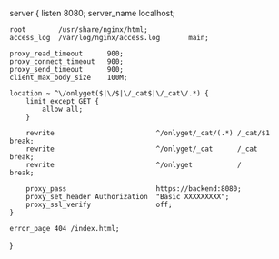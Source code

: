 server {
    listen       8080;
    server_name  localhost;

    root        /usr/share/nginx/html;
    access_log  /var/log/nginx/access.log       main;

    proxy_read_timeout      900;
    proxy_connect_timeout   900;
    proxy_send_timeout      900;
    client_max_body_size    100M;

    location ~ ^\/onlyget($|\/$|\/_cat$|\/_cat\/.*) {
        limit_except GET {
            allow all;
        }

        rewrite                         ^/onlyget/_cat/(.*) /_cat/$1    break;
        rewrite                         ^/onlyget/_cat      /_cat       break;
        rewrite                         ^/onlyget           /           break;

        proxy_pass                      https://backend:8080;
        proxy_set_header Authorization  "Basic XXXXXXXXX";
        proxy_ssl_verify                off;
    }

    error_page 404 /index.html;
}

